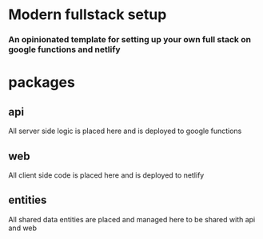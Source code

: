 # Modern fullstack setup

### An opinionated template for setting up your own full stack on google functions and netlify

# packages

## api

All server side logic is placed here and is deployed to google functions

## web

All client side code is placed here and is deployed to netlify

## entities

All shared data entities are placed and managed here to be shared with api and web

